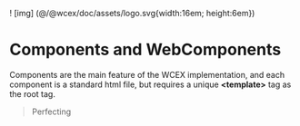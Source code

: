 <!--DESC: {icon:{name:"explore"},id:6} -->

! [img] (@/@wcex/doc/assets/logo.svg{width:16em; height:6em})

# Components and WebComponents

Components are the main feature of the WCEX implementation, and each component is a standard html file, but requires a unique **\<template\>** tag as the root tag.

> Perfecting
